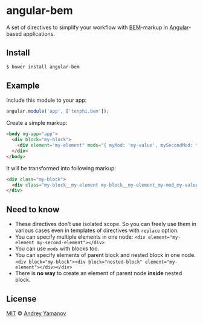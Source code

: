 # angular-bem

A set of directives to simplify your workflow with [BEM](https://bem.info)-markup in [Angular](https://angularjs.org)-based applications.

## Install

```bash
$ bower install angular-bem
```

## Example
Include this module to your app:

```javascript
angular.module('app', ['tenphi.bem']);
```

Create a simple markup:

```html
<body ng-app="app">
  <div block="my-block">
    <div element="my-element" mods="{ myMod: 'my-value', mySecondMod: true }"></div>
  </div>
</body>
```

It will be transformed into following markup:

```html
<div class="my-block">
  <div class="my-block__my-element my-block__my-element_my-mod_my-value my-block__my-element_my-second-mod"></div>
</div>
```

## Need to know
* These directives don't use isolated scope. So you can freely use them in various cases even in templates of directives with `replace` option.
* You can specify multiple elements in one node: `<div element="my-element my-second-element"></div>`
* You can use `mods` with blocks too.
* You can specify elements of parent block and nested block in one node. `<div block="my-block"><div block="nested-block" element="my-element"></div></div>`
* There is **no way** to create an element of parent node **inside** nested block.

## License

[MIT](http://opensource.org/licenses/MIT) © [Andrey Yamanov](http://tenphi.me)
